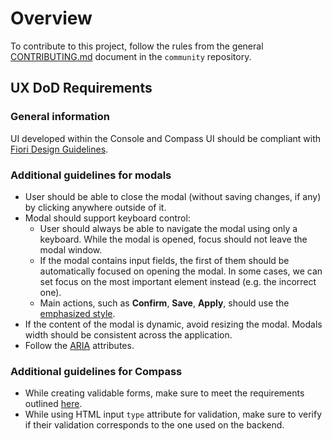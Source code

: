 
# Overview

To contribute to this project, follow the rules from the general [CONTRIBUTING.md](https://github.com/kyma-project/community/blob/master/CONTRIBUTING.md) document in the `community` repository.

## UX DoD Requirements

### General information

UI developed within the Console and Compass UI should be compliant with [Fiori Design Guidelines](https://experience.sap.com/fiori-design-web/).

### Additional guidelines for modals

* User should be able to close the modal (without saving changes, if any) by clicking anywhere outside of it.
* Modal should support keyboard control:
    * User should always be able to navigate the modal using only a keyboard. While the modal is opened, focus should not leave the modal window.
    * If the modal contains input fields, the first of them should be automatically focused on opening the modal. In some cases, we can set focus on the most important element instead (e.g. the incorrect one).
    * Main actions, such as **Confirm**,  **Save**, **Apply**, should use the [emphasized style](https://experience.sap.com/fiori-design-web/button).
* If the content of the modal is dynamic, avoid resizing the modal. Modals width should be consistent across the application.
* Follow the [ARIA](https://www.w3.org/WAI/standards-guidelines/aria/) attributes.

### Additional guidelines for Compass

* While creating validable forms, make sure to meet the requirements outlined [here](https://github.com/kyma-incubator/compass/blob/master/docs/compass/03-input-validation.md).
* While using HTML input `type` attribute for validation, make sure to verify if their validation corresponds to the one used on the backend.
